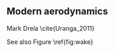 ## Modern aerodynamics
  
  Mark Drela \cite{Uranga_2011}
  
  See also Figure \ref{fig:wake}
  
  
  